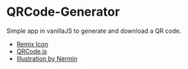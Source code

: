 # QRCode-Generator

Simple app in vanillaJS to generate and download a QR code.

- [Remix Icon](https://remixicon.com/)
- [QRCode.js](https://davidshimjs.github.io/qrcodejs/)
- [Illustration by Nermin](glazestock.com)
